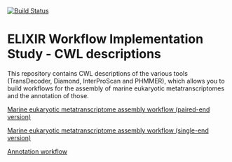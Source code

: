 [![Build Status](https://api.travis-ci.org/EBI-metagenomics/workflow-is-cwl.svg?branch=master)](https://travis-ci.org/EBI-Metagenomics/workflow-is-cwl)

# ELIXIR Workflow Implementation Study - CWL descriptions
This repository contains CWL descriptions of the various tools (TransDecoder, Diamond, InterProScan and PHMMER), which allows you to build workflows for the assembly of marine eukaryotic metatranscriptomes and the annotation of those.

[Marine eukaryotic metatranscriptome assembly workflow (paired-end version)](https://w3id.org/cwl/view/git/b837972f9d442f9fd1e0cbc8be83754032b2c0fe/workflows/TranscriptomeAssembly-wf.paired-end.cwl)

[Marine eukaryotic metatranscriptome assembly workflow (single-end version)](https://w3id.org/cwl/view/git/b837972f9d442f9fd1e0cbc8be83754032b2c0fe/workflows/TranscriptomeAssembly-wf.single-end.cwl)

[Annotation workflow](https://w3id.org/cwl/view/git/b837972f9d442f9fd1e0cbc8be83754032b2c0fe/workflows/TranscriptsAnnotation-i5only-wf.cwl)
